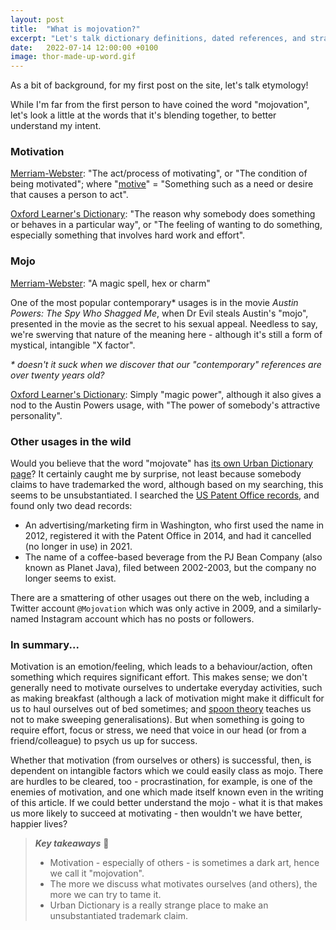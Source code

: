 ```yaml
---
layout: post
title:  "What is mojovation?"
excerpt: "Let's talk dictionary definitions, dated references, and strange trademark claims."
date:   2022-07-14 12:00:00 +0100
image: thor-made-up-word.gif
---
```


As a bit of background, for my first post on the site, let's talk etymology!

While I'm far from the first person to have coined the word "mojovation", let's look a little at the words that it's blending together, to better understand my intent.

### Motivation

[Merriam-Webster](https://www.merriam-webster.com/dictionary/motivation): "The act/process of motivating", or "The condition of being motivated"; where "[motive](https://www.merriam-webster.com/dictionary/motive)" = "Something such as a need or desire that causes a person to act".

[Oxford Learner's Dictionary](https://www.oxfordlearnersdictionaries.com/definition/english/motivation): "The reason why somebody does something or behaves in a particular way", or "The feeling of wanting to do something, especially something that involves hard work and effort".

### Mojo

[Merriam-Webster](https://www.merriam-webster.com/dictionary/mojo): "A magic spell, hex or charm"

One of the most popular contemporary* usages is in the movie _Austin Powers: The Spy Who Shagged Me_, when Dr Evil steals Austin's "mojo", presented in the movie as the secret to his sexual appeal. Needless to say, we're swerving that nature of the meaning here - although it's still a form of mystical, intangible "X factor".

_* doesn't it suck when we discover that our "contemporary" references are over twenty years old?_

[Oxford Learner's Dictionary](https://www.oxfordlearnersdictionaries.com/definition/english/mojo): Simply "magic power", although it also gives a nod to the Austin Powers usage, with "The power of somebody's attractive personality".

### Other usages in the wild

Would you believe that the word "mojovate" has [its own Urban Dictionary page](https://www.urbandictionary.com/define.php?term=MOJOVATE)? It certainly caught me by surprise, not least because somebody claims to have trademarked the word, although based on my searching, this seems to be unsubstantiated. I searched the [US Patent Office records](https://tmsearch.uspto.gov/bin/gate.exe?f=login&p_lang=english&p_d=trmk), and found only two dead records:

* An advertising/marketing firm in Washington, who first used the name in 2012, registered it with the Patent Office in 2014, and had it cancelled (no longer in use) in 2021.
* The name of a coffee-based beverage from the PJ Bean Company (also known as Planet Java), filed between 2002-2003, but the company no longer seems to exist.

There are a smattering of other usages out there on the web, including a Twitter account `@Mojovation` which was only active in 2009, and a similarly-named Instagram account which has no posts or followers.

### In summary...

Motivation is an emotion/feeling, which leads to a behaviour/action, often something which requires significant effort. This makes sense; we don't generally need to motivate ourselves to undertake everyday activities, such as making breakfast (although a lack of motivation might make it difficult for us to haul ourselves out of bed sometimes; and [spoon theory](https://en.wikipedia.org/wiki/Spoon_theory) teaches us not to make sweeping generalisations). But when something is going to require effort, focus or stress, we need that voice in our head (or from a friend/colleague) to psych us up for success.

Whether that motivation (from ourselves or others) is successful, then, is dependent on intangible factors which we could easily class as mojo. There are hurdles to be cleared, too - procrastination, for example, is one of the enemies of motivation, and one which made itself known even in the writing of this article. If we could better understand the mojo - what it is that makes us more likely to succeed at motivating - then wouldn't we have better, happier lives?

> **_Key takeaways_** 📝  
> * Motivation - especially of others - is sometimes a dark art, hence we call it "mojovation". 
> * The more we discuss what motivates ourselves (and others), the more we can try to tame it.
> * Urban Dictionary is a really strange place to make an unsubstantiated trademark claim.